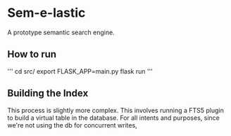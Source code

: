 # Sem-e-lastic

A prototype semantic search engine.

## How to run
'''
cd src/
export FLASK_APP=main.py
flask run
'''

## Building the Index
This process is slightly more complex.
This involves running a FTS5 plugin to build a virtual table in the database.
For all intents and purposes, since we're not using the db for concurrent writes, 
